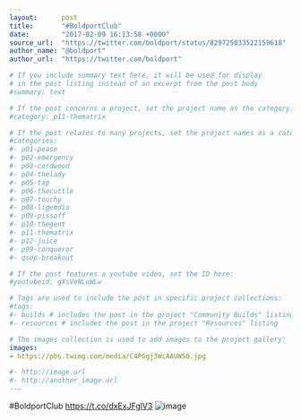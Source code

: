```yaml
---
layout:      post
title:       "#BoldportClub"
date:        "2017-02-09 16:13:58 +0000"
source_url:  "https://twitter.com/boldport/status/829725033522159618"
author_name: "@boldport"
author_url:  "https://twitter.com/boldport"

# If you include summary text here, it will be used for display
# in the post listing instead of an excerpt from the post body
#summary: text

# If the post concerns a project, set the project name as the category:
#category: p11-thematrix

# If the post relates to many projects, set the project names as a categories array:
#categories:
#- p01-pease
#- p02-emergency
#- p03-cordwood
#- p04-thelady
#- p05-tap
#- p06-thecuttle
#- p07-touchy
#- p08-ligemdio
#- p09-pissoff
#- p10-thegent
#- p11-thematrix
#- p12-juice
#- p99-conqueror
#- qsop-breakout

# If the post features a youtube video, set the ID here:
#youtubeid: gXsVeNLuWLw

# Tags are used to include the post in specific project collections:
#tags:
#- builds # includes the post in the project "Community Builds" listing
#- resources # includes the post in the project "Resources" listing

# The images collection is used to add images to the project gallery:
images:
- https://pbs.twimg.com/media/C4PGgj3WcAAUW5O.jpg

#- http://image.url
#- http://another_image.url
---
```


#BoldportClub https://t.co/dxExJFglV3
![image](https://pbs.twimg.com/media/C4PGgj3WcAAUW5O.jpg)


